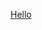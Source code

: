 
<meta property="og:title"       content="Discord Usage Videos">
<meta property="og:description" content="This page contains a carousel of videos that descript how to use Discord to learn about the FormR platorm -- from configuring your development workstation, to building a remote web server to creating a React app to manuage your data.">
<meta property="og:url"         content="https://formr.net/">
<meta property="og:image"       content="https://suzeeparker.github.io/FRDocs_dev01-suzee/assets/formr-icon.png">

<!-- ![FormR Icon](../assets/formr-icon.png "FormR Icon") -->

[Hello](fr0601_Video-Carousel.html ':include :type=iframe controls height=850px width=1300px')


